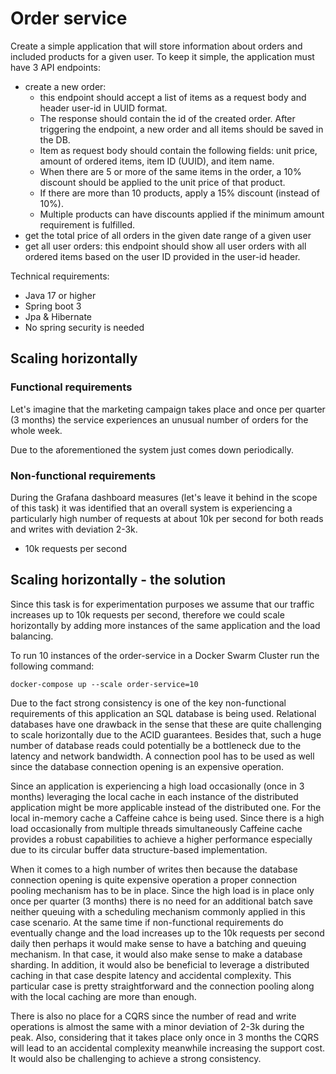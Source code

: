 # Order service

Create a simple application that will store information about orders and included products for a given user.
To keep it simple, the application must have 3 API endpoints:

- create a new order:
    - this endpoint should accept a list of items as a request body and header user-id in UUID format.
    - The response should contain the id of the created order. After triggering the endpoint, a new order and all items
      should be saved in the DB.
    - Item as request body should contain the following fields: unit price, amount of ordered items, item ID (UUID), and
      item name.
    - When there are 5 or more of the same items in the order, a 10% discount should be applied to the unit price of
      that product.
    - If there are more than 10 products, apply a 15% discount (instead of 10%).
    - Multiple products can have discounts applied if the minimum amount requirement is fulfilled.
- get the total price of all orders in the given date range of a given user
- get all user orders: this endpoint should show all user orders with all ordered items based on the user ID provided in
  the user-id header.

Technical requirements:

- Java 17 or higher
- Spring boot 3
- Jpa & Hibernate
- No spring security is needed

## Scaling horizontally

### Functional requirements

Let's imagine that the marketing campaign takes place and once per quarter (3 months) the service experiences an
unusual number of orders for the whole week.

Due to the aforementioned the system just comes down periodically.

### Non-functional requirements

During the Grafana dashboard measures (let's leave it behind in the scope of this task) it was identified
that an overall system is experiencing a particularly high number of requests at about 10k per second
for both reads and writes with deviation 2-3k.

* 10k requests per second

## Scaling horizontally - the solution

Since this task is for experimentation purposes we assume that our traffic increases up to 10k requests per second,
therefore we could scale horizontally by adding more instances of the same application and the load balancing.

To run 10 instances of the order-service in a Docker Swarm Cluster run the following command:

```shell
docker-compose up --scale order-service=10
```

Due to the fact strong consistency is one of the key non-functional requirements of this application an SQL database
is being used.
Relational databases have one drawback in the sense that these are quite challenging to scale horizontally due to
the ACID guarantees.
Besides that, such a huge number of database reads could potentially be a bottleneck due to the latency and network
bandwidth.
A connection pool has to be used as well since the database connection opening is an expensive operation.

Since an application is experiencing a high load occasionally (once in 3 months) leveraging the local cache in each
instance of the distributed application might be more applicable instead of the distributed one. For the local in-memory
cache a Caffeine cahce is being used. Since there is a high load occasionally from multiple threads simultaneously
Caffeine cache provides a robust capabilities to achieve a higher performance especially due to its circular buffer data
structure-based implementation.

When it comes to a high number of writes then because the database connection opening is quite expensive
operation a proper connection pooling mechanism has to be in place.
Since the high load is in place only once per quarter (3 months) there is no need for an additional batch save neither
queuing with a scheduling mechanism commonly applied in this case scenario.
At the same time if non-functional requirements do eventually change and the load increases up to the 10k requests per
second daily then perhaps it would make sense to have a batching and queuing mechanism. In that case, it would also make
sense to make a database sharding. In addition, it would also be beneficial to leverage a distributed caching in that
case despite latency and accidental complexity. This particular case is pretty straightforward and the connection
pooling along with the local caching are more than enough.

There is also no place for a CQRS since the number of read and write operations is almost the same with a minor
deviation of 2-3k during the peak. Also, considering that it takes place only once in 3 months the CQRS will lead to an
accidental complexity meanwhile increasing the support cost. It would also be challenging to achieve a strong
consistency.
